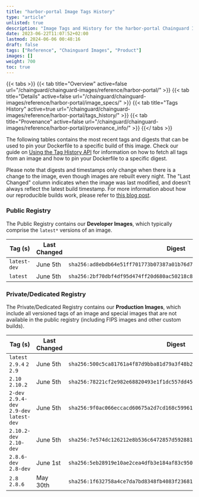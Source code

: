 ```yaml
---
title: "harbor-portal Image Tags History"
type: "article"
unlisted: true
description: "Image Tags and History for the harbor-portal Chainguard Image"
date: 2023-06-22T11:07:52+02:00
lastmod: 2024-06-06 00:48:16
draft: false
tags: ["Reference", "Chainguard Images", "Product"]
images: []
weight: 700
toc: true
---
```


{{< tabs >}}
{{< tab title="Overview" active=false url="/chainguard/chainguard-images/reference/harbor-portal/" >}}
{{< tab title="Details" active=false url="/chainguard/chainguard-images/reference/harbor-portal/image_specs/" >}}
{{< tab title="Tags History" active=true url="/chainguard/chainguard-images/reference/harbor-portal/tags_history/" >}}
{{< tab title="Provenance" active=false url="/chainguard/chainguard-images/reference/harbor-portal/provenance_info/" >}}
{{</ tabs >}}

The following tables contains the most recent tags and digests that can be used to pin your Dockerfile to a specific build of this image. Check our guide on [Using the Tag History API](/chainguard/chainguard-images/using-the-tag-history-api/) for information on how to fetch all tags from an image and how to pin your Dockerfile to a specific digest.

Please note that digests and timestamps only change when there is a change to the image, even though images are rebuilt every night. The "Last Changed" column indicates when the image was last modified, and doesn't always reflect the latest build timestamp. For more information about how our reproducible builds work, please refer to [this blog post](https://www.chainguard.dev/unchained/reproducing-chainguards-reproducible-image-builds).

### Public Registry
The Public Registry contains our **Developer Images**, which typically comprise the `latest*` versions of an image.

| Tag (s)       | Last Changed | Digest                                                                    |
|---------------|--------------|---------------------------------------------------------------------------|
|  `latest-dev` | June 5th     | `sha256:ad8ebdb64e51ff701773b07387a01b76d75d04f57121e3d30fb6d1a7e5980313` |
|  `latest`     | June 5th     | `sha256:2bf70dbf4df95d474ff20d680ac50218c8bbc8185ae51600c7692927cf93ee24` |


### Private/Dedicated Registry
The Private/Dedicated Registry contains our **Production Images**, which include all versioned tags of an image and special images that are not available in the public registry (including FIPS images and other custom builds).

| Tag (s)                                     | Last Changed | Digest                                                                    |
|---------------------------------------------|--------------|---------------------------------------------------------------------------|
|  `latest` `2.9.4` `2` `2.9`                 | June 5th     | `sha256:500c5ca81761a4f87d9bba81d79a3f48b2700a60dc838ce13c8a5f41d08cdfdc` |
|  `2.10` `2.10.2`                            | June 5th     | `sha256:78221cf2e982e68820493e1f1dc557dd45c347f39e5cb6afc0044114398b3340` |
|  `2-dev` `2.9.4-dev` `2.9-dev` `latest-dev` | June 5th     | `sha256:9f0ac066eccacd60675a2d7cd168c5996121add89cdc4390c6446dd68de61a87` |
|  `2.10.2-dev` `2.10-dev`                    | June 5th     | `sha256:7e574dc126212e8b536c6472857d592881c581a971fac7814060a6cefea9fc58` |
|  `2.8.6-dev` `2.8-dev`                      | June 1st     | `sha256:5eb28919e10ae2cea4dfb3e184af83c950b7b1144a1b696b8c4261f75be17fef` |
|  `2.8` `2.8.6`                              | May 30th     | `sha256:1f632758a4ce7da7bd8348fb4083f23681c8c5109202bc291de88e156eba918e` |

